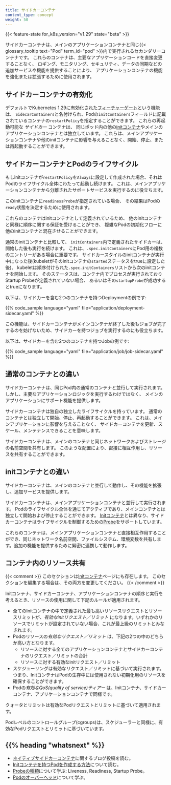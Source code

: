```yaml
---
title: サイドカーコンテナ
content_type: concept
weight: 50
---
```


<!-- overview -->
{{< feature-state for_k8s_version="v1.29" state="beta" >}}

サイドカーコンテナは、メインのアプリケーションコンテナと同じ{{< glossary_tooltip text="Pod" term_id="pod" >}}内で実行されるセカンダリーコンテナです。
これらのコンテナは、主要なアプリケーションコードを直接変更することなく、
ロギング、モニタリング、セキュリティ、データの同期などの追加サービスや機能を提供することにより、
アプリケーションコンテナの機能を強化または拡張するために使用されます。

<!-- body -->

## サイドカーコンテナの有効化

デフォルトでKubernetes 1.29に有効化された[フィーチャーゲート](/docs/reference/command-line-tools-reference/feature-gates/)という機能は、
`SidecarContainers`と名付けられ、Podの`initContainers`フィールドに記載されているコンテナの`restartPolicy`を指定することができます。
これらの再起動可能な _サイドカー_ コンテナは、
同じポッド内の他の[initコンテナ](/docs/concepts/workloads/pods/init-containers/)やメインのアプリケーションコンテナとは独立しています。
これらは、メインアプリケーションコンテナや他のinitコンテナに影響を与えることなく、開始、停止、または再起動することができます。

## サイドカーコンテナとPodのライフサイクル

もしinitコンテナが`restartPolicy`を`Always`に設定して作成された場合、それはPodのライフサイクル全体にわたって起動し続けます。
これは、メインアプリケーションコンテナから分離されたサポートサービスを実行するのに役立ちます。

このinitコンテナに`readinessProbe`が指定されている場合、
その結果はPodの`ready`状態を決定するために使用されます。

これらのコンテナはinitコンテナとして定義されているため、
他のinitコンテナと同様に順序に関する保証を受けることができ、
複雑なPodの初期化フローに他のinitコンテナと混在させることができます。

通常のinitコンテナと比較して、
`initContainers`内で定義されたサイドカーは、開始した後も実行を続けます。
これは、`.spec.initContainers`にPod用の複数のエントリーがある場合に重要です。
サイドカースタイルのinitコンテナが実行中になった後(kubeletがそのinitコンテナの`started`ステータスをtrueに設定した後)、
kubeletは順序付けられた`.spec.initContainers`リストから次のinitコンテナを開始します。
そのステータスは、コンテナ内でプロセスが実行されておりStartup Probeが定義されていない場合、
あるいはその`startupProbe`が成功するとtrueになります。

以下は、サイドカーを含む2つのコンテナを持つDeploymentの例です:

{{% code_sample language="yaml" file="application/deployment-sidecar.yaml" %}}

この機能は、サイドカーコンテナがメインコンテナが終了した後もジョブが完了するのを妨げないため、サイドカーを持つジョブを実行するのにも役立ちます。

以下は、サイドカーを含む2つのコンテナを持つJobの例です:

{{% code_sample language="yaml" file="application/job/job-sidecar.yaml" %}}

## 通常のコンテナとの違い

サイドカーコンテナは、同じPod内の通常のコンテナと並行して実行されます。
しかし、主要なアプリケーションロジックを実行するわけではなく、
メインのアプリケーションにサポート機能を提供します。

サイドカーコンテナは独自の独立したライフサイクルを持っています。
通常のコンテナとは独立して開始、停止、再起動することができます。
これは、メインアプリケーションに影響を与えることなく、
サイドカーコンテナを更新、スケール、メンテナンスできることを意味します。

サイドカーコンテナは、メインのコンテナと同じネットワークおよびストレージの名前空間を共有します。
このような配置により、密接に相互作用し、リソースを共有することができます。

## initコンテナとの違い

サイドカーコンテナは、メインのコンテナと並行して動作し、その機能を拡張し、追加サービスを提供します。

サイドカーコンテナは、メインアプリケーションコンテナと並行して実行されます。
Podのライフサイクル全体を通じてアクティブであり、メインコンテナとは独立して開始および停止することができます。
[Initコンテナ](/docs/concepts/workloads/pods/init-containers/)とは異なり、サイドカーコンテナはライフサイクルを制御するための[Probe](/docs/concepts/workloads/pods/pod-lifecycle/#types-of-probe)をサポートしています。

これらのコンテナは、メインアプリケーションコンテナと直接相互作用することができ、同じネットワーク名前空間、ファイルシステム、環境変数を共有します。追加の機能を提供するために緊密に連携して動作します。

## コンテナ内のリソース共有

{{< comment >}}
このセクションは[Initコンテナ](/docs/concepts/workloads/pods/init-containers/)ページにも存在します。
このセクションを編集する場合は、その両方を変更してください。
{{< /comment >}}

Initコンテナ、サイドカーコンテナ、アプリケーションコンテナの順序と実行を考えるとき、リソースの使用に関して下記のルールが適用されます。

* 全てのInitコンテナの中で定義された最も高いリソースリクエストとリソースリミットが、*有効なinitリクエスト／リミット* になります。いずれかのリソースでリミットが設定されていない場合、これが最上級のリミットとみなされます。
* Podのリソースの*有効なリクエスト／リミット* は、下記の2つの中のどちらか高い方となります。
  * リソースに対する全てのアプリケーションコンテナとサイドカーコンテナのリクエスト／リミットの合計
  * リソースに対する有効なinitリクエスト／リミット
* スケジューリングは有効なリクエスト／リミットに基づいて実行されます。つまり、InitコンテナはPodの生存中には使用されない初期化用のリソースを確保することができます。
* Podの*有効なQoS(quality of service)ティアー* は、Initコンテナ、サイドカーコンテナ、アプリケーションコンテナで同様です。

クォータとリミットは有効なPodリクエストとリミットに基づいて適用されます。

Podレベルのコントロールグループ(cgroups)は、スケジューラーと同様に、有効なPodリクエストとリミットに基づいています。

## {{% heading "whatsnext" %}}

* [ネイティブサイドカーコンテナ](/blog/2023/08/25/native-sidecar-containers/)に関するブログ投稿を読む。
* [Initコンテナを持つPodを作成する方法](/docs/tasks/configure-pod-container/configure-pod-initialization/#create-a-pod-that-has-an-init-container)について読む。
* [Probeの種類](/docs/concepts/workloads/pods/pod-lifecycle/#types-of-probe)について学ぶ: Liveness, Readiness, Startup Probe。
* [Podのオーバーヘッド](/docs/concepts/scheduling-eviction/pod-overhead/)について学ぶ。
